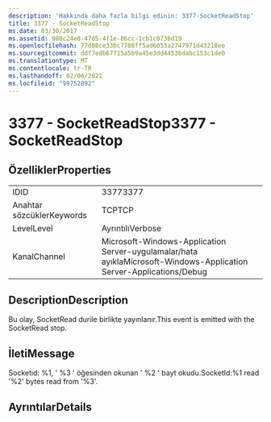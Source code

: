 ```yaml
---
description: 'Hakkında daha fazla bilgi edinin: 3377-SocketReadStop'
title: 3377 - SocketReadStop
ms.date: 03/30/2017
ms.assetid: 980c24e8-47d5-4f1e-86cc-1cb1c0736d19
ms.openlocfilehash: 77d08ce33bc7708ff5ad6053a2747971d43218ee
ms.sourcegitcommit: ddf7edb67715a5b9a45e3dd44536dabc153c1de0
ms.translationtype: MT
ms.contentlocale: tr-TR
ms.lasthandoff: 02/06/2021
ms.locfileid: "99752892"
---
```

# <a name="3377---socketreadstop"></a><span data-ttu-id="d8163-103">3377 - SocketReadStop</span><span class="sxs-lookup"><span data-stu-id="d8163-103">3377 - SocketReadStop</span></span>

## <a name="properties"></a><span data-ttu-id="d8163-104">Özellikler</span><span class="sxs-lookup"><span data-stu-id="d8163-104">Properties</span></span>  
  
|||  
|-|-|  
|<span data-ttu-id="d8163-105">ID</span><span class="sxs-lookup"><span data-stu-id="d8163-105">ID</span></span>|<span data-ttu-id="d8163-106">3377</span><span class="sxs-lookup"><span data-stu-id="d8163-106">3377</span></span>|  
|<span data-ttu-id="d8163-107">Anahtar sözcükler</span><span class="sxs-lookup"><span data-stu-id="d8163-107">Keywords</span></span>|<span data-ttu-id="d8163-108">TCP</span><span class="sxs-lookup"><span data-stu-id="d8163-108">TCP</span></span>|  
|<span data-ttu-id="d8163-109">Level</span><span class="sxs-lookup"><span data-stu-id="d8163-109">Level</span></span>|<span data-ttu-id="d8163-110">Ayrıntılı</span><span class="sxs-lookup"><span data-stu-id="d8163-110">Verbose</span></span>|  
|<span data-ttu-id="d8163-111">Kanal</span><span class="sxs-lookup"><span data-stu-id="d8163-111">Channel</span></span>|<span data-ttu-id="d8163-112">Microsoft-Windows-Application Server-uygulamalar/hata ayıkla</span><span class="sxs-lookup"><span data-stu-id="d8163-112">Microsoft-Windows-Application Server-Applications/Debug</span></span>|  
  
## <a name="description"></a><span data-ttu-id="d8163-113">Description</span><span class="sxs-lookup"><span data-stu-id="d8163-113">Description</span></span>  

 <span data-ttu-id="d8163-114">Bu olay, SocketRead durile birlikte yayınlanır.</span><span class="sxs-lookup"><span data-stu-id="d8163-114">This event is emitted with the SocketRead stop.</span></span>  
  
## <a name="message"></a><span data-ttu-id="d8163-115">İleti</span><span class="sxs-lookup"><span data-stu-id="d8163-115">Message</span></span>  

 <span data-ttu-id="d8163-116">Socketıd: %1, ' %3 ' öğesinden okunan ' %2 ' bayt okudu.</span><span class="sxs-lookup"><span data-stu-id="d8163-116">SocketId:%1 read '%2' bytes read from '%3'.</span></span>  
  
## <a name="details"></a><span data-ttu-id="d8163-117">Ayrıntılar</span><span class="sxs-lookup"><span data-stu-id="d8163-117">Details</span></span>
